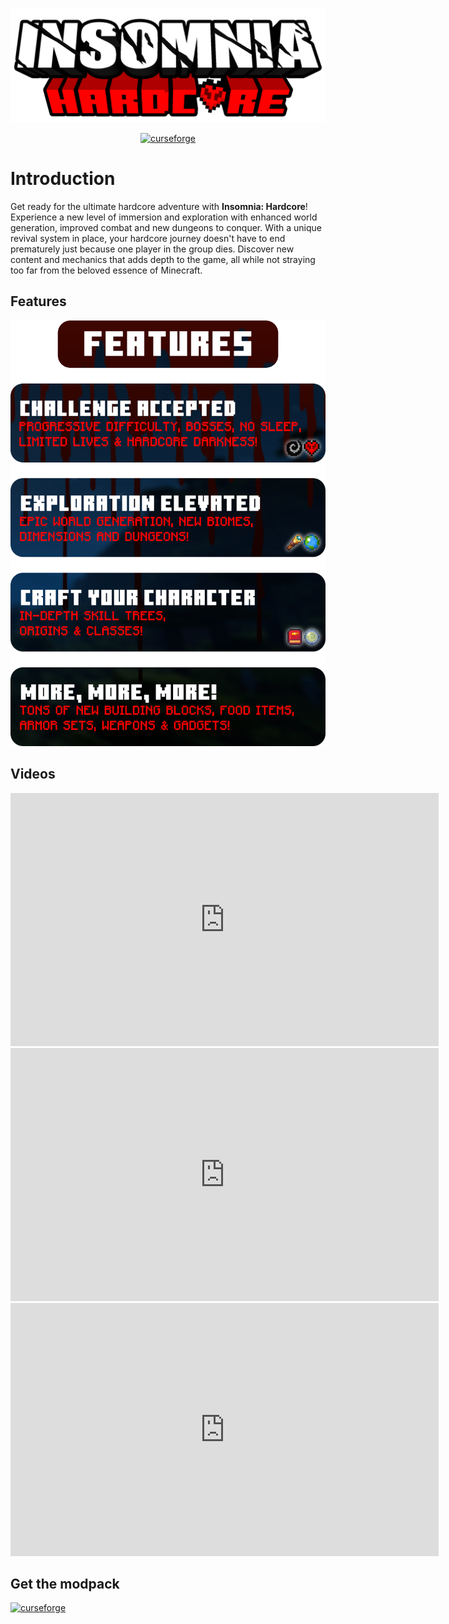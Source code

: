 <!--Modpack Banner-->
![Insomnia: Hardcore](https://raw.githubusercontent.com/CrismPack/CDN/main/desc/insomnia/insomnia.png)

<!--Available on CurseForge badge-->
<center>
    <a href="https://www.curseforge.com/minecraft/modpacks/insomnia-hardcore" rel="nofollow">
        <img alt="curseforge" height="56" src="https://cdn.jsdelivr.net/npm/@intergrav/devins-badges@3/assets/cozy/available/curseforge_vector.svg">
    </a>
</center>


# Introduction


Get ready for the ultimate hardcore adventure with **Insomnia: Hardcore**! Experience a new level of immersion and exploration with enhanced world generation, improved combat and new dungeons to conquer. With a unique revival system in place, your hardcore journey doesn't have to end prematurely just because one player in the group dies. Discover new content and mechanics that adds depth to the game, all while not straying too far from the beloved essence of Minecraft.

<!--Features image-->

## Features

![Features: Challenge Accepted, Exploration Elevated, Craft Your Character, more More MORE.](https://raw.githubusercontent.com/CrismPack/CDN/main/desc/insomnia/features.png)


## Videos
<!--Videos-->

<!-- ![Videos](https://i.imgur.com/Ir1Evdh.png) -->

<p style="text-align: center;">

<iframe allowfullscreen="allowfullscreen" 
    src="https://www.youtube.com/embed/i_DNgeFoW-o?si=Mh7EaGIuRgcYx35D&start=41" 
    height="405" width="685" frameborder="0">
    </iframe>

<iframe allowfullscreen="allowfullscreen" 
    src="https://www.youtube.com/embed/8tHj9W1Pyl4?si=1lxSSEMMWflMKsVK&start=30" 
    height="405" width="685" frameborder="0">
    </iframe>

<iframe height="405" width="685" src="https://www.youtube.com/embed/videoseries?si=-k9N6cqXV8A2nhP4&list=PLyLJFbma6jcmMumh5umCM1Ggdk195jCyH&start=6" title="YouTube video player" frameborder="0" allow="accelerometer; autoplay; clipboard-write; encrypted-media; gyroscope; picture-in-picture; web-share" referrerpolicy="strict-origin-when-cross-origin" allowfullscreen>
    </iframe>
</p>

## Get the modpack
[![curseforge](https://cdn.jsdelivr.net/npm/@intergrav/devins-badges@3/assets/cozy/available/curseforge_vector.svg)](https://www.curseforge.com/minecraft/modpacks/insomnia-hardcore)
